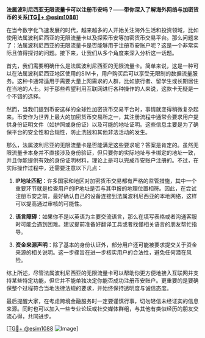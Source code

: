 **法属波利尼西亚无限流量卡可以注册币安吗？——带你深入了解海外网络与加密货币的关系[[TG💪+ @esim1088](https://t.me/s/esim1088)]**

在当今数字化飞速发展的时代，越来越多的人开始关注海外生活和投资领域，比如使用法属波利尼西亚的无限流量卡以及探索币安等加密货币交易平台。那么问题来了：法属波利尼西亚的无限流量卡是否能够用于注册币安账户呢？这是一个非常实际且值得探讨的问题。接下来，让我们从多个角度来深入分析这一话题。

首先，我们需要明确什么是法属波利尼西亚的无限流量卡。简单来说，这是一种可以在法属波利尼西亚地区使用的SIM卡，用户购买后可以享受无限制的数据流量服务。这种卡通常适用于需要大量上网需求的人群，比如旅行者、留学生或长期居住在当地的人士。对于那些希望利用互联网进行各种操作的人来说，这款卡无疑是一个不错的选择。

然而，当我们提到币安这样的全球性加密货币交易平台时，事情就变得稍微复杂起来。币安作为世界上最大的加密货币交易所之一，其注册流程中通常会要求用户提供身份证明文件（如护照或身份证）以及可能的地址证明。这些信息主要是为了确保平台的安全性和合规性，防止洗钱和其他非法活动的发生。

那么，法属波利尼亚的无限流量卡是否能满足这些要求呢？答案是肯定的。虽然无限流量卡本身并不直接涉及身份验证，但只要你的实际地址与卡绑定的地址一致，并且你能提供有效的身份证明材料，理论上是可以完成币安账户注册的。不过，在实际操作过程中，还需要注意以下几点：

1. **IP地址匹配**：许多国家和地区对加密货币交易都有严格的监管措施，其中一个重要环节就是检查用户的IP地址是否与其申报的地理位置相符。因此，在尝试注册币安之前，最好确认自己的设备连接到法属波利尼西亚的本地网络，这样可以提高通过审核的可能性。

2. **语言障碍**：如果你不是以英语为主要交流语言，那么在填写表格或者沟通客服时可能会遇到困难。建议提前准备好翻译工具或者找懂相关语言的朋友帮忙指导。

3. **资金来源声明**：除了基本的身份认证外，部分用户还可能被要求提交关于资金来源的相关说明。这一步骤旨在进一步核实用户的合法性，避免任何潜在风险。

综上所述，尽管法属波利尼西亚的无限流量卡可以帮助你更方便地接入互联网并支持某些特定功能，但它并不能单独决定你能否成功注册币安账户。更重要的是要确保整个过程符合当地法律法规的要求，并始终保持透明度与诚信态度。

最后提醒大家，在考虑跨境金融服务时一定要谨慎行事，切勿轻信未经证实的信息来源。同时也可以加入一些专业论坛或社交媒体群组，与其他有类似经历的朋友交流心得，共同进步。

[[TG💪+ @esim1088](https://t.me/s/esim1088) ![Image](https://i.postimg.cc/4NQfJmqS/Snipaste-2025-05-13-00-14-12.png)]